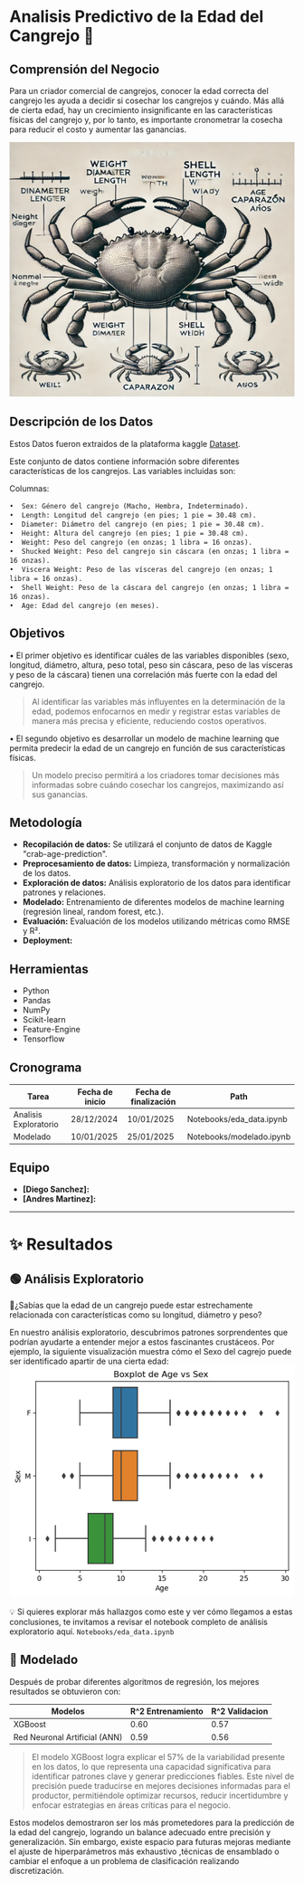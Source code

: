 # Analisis Predictivo de la Edad del Cangrejo 🦀

## Comprensión del Negocio

Para un criador comercial de cangrejos, conocer la edad correcta del cangrejo les ayuda a decidir si cosechar los 
cangrejos y cuándo. Más allá de cierta edad, hay un crecimiento insignificante en las características físicas del 
cangrejo y, por lo tanto, es importante cronometrar la cosecha para reducir el costo y aumentar las ganancias.
<div align="center">
<img src="Docs/images/crab.png" alt="imagen de crab" width="850" height="450" />
</div>

## Descripción de los Datos

Estos Datos fueron extraidos de la plataforma kaggle [Dataset](https://www.kaggle.com/code/umutcindiloglu/crab-age-prediction).

Este conjunto de datos contiene información sobre diferentes características de los cangrejos. Las variables incluidas son:

Columnas:

    •  Sex: Género del cangrejo (Macho, Hembra, Indeterminado).
    •  Length: Longitud del cangrejo (en pies; 1 pie = 30.48 cm).
    •  Diameter: Diámetro del cangrejo (en pies; 1 pie = 30.48 cm).
    •  Height: Altura del cangrejo (en pies; 1 pie = 30.48 cm).
    •  Weight: Peso del cangrejo (en onzas; 1 libra = 16 onzas).
    •  Shucked Weight: Peso del cangrejo sin cáscara (en onzas; 1 libra = 16 onzas).
    •  Viscera Weight: Peso de las vísceras del cangrejo (en onzas; 1 libra = 16 onzas).
    •  Shell Weight: Peso de la cáscara del cangrejo (en onzas; 1 libra = 16 onzas).
    •  Age: Edad del cangrejo (en meses).

## Objetivos

   • El primer objetivo es identificar cuáles de las variables disponibles (sexo, longitud, diámetro, altura, peso total, peso sin 
   cáscara, peso de las vísceras y peso de la cáscara) tienen una correlación más fuerte con la edad del cangrejo.

   > Al identificar las variables más influyentes en la determinación de la edad, podemos enfocarnos en medir y registrar estas
> variables de manera más
 precisa y eficiente, reduciendo costos operativos.

   • El segundo objetivo es desarrollar un modelo de machine learning que permita predecir la edad de un cangrejo en función de sus 
   características físicas.

   > Un modelo preciso permitirá a los criadores tomar decisiones más informadas sobre cuándo
> cosechar los cangrejos, maximizando así sus ganancias.

## Metodología

* **Recopilación de datos:** Se utilizará el conjunto de datos de Kaggle "crab-age-prediction".
* **Preprocesamiento de datos:** Limpieza, transformación y normalización de los datos.
* **Exploración de datos:** Análisis exploratorio de los datos para identificar patrones y relaciones.
* **Modelado:** Entrenamiento de diferentes modelos de machine learning (regresión lineal, random forest, etc.).
* **Evaluación:** Evaluación de los modelos utilizando métricas como RMSE y R².
* **Deployment:**

## Herramientas

* Python
* Pandas
* NumPy
* Scikit-learn
* Feature-Engine
* Tensorflow

## Cronograma

| Tarea | Fecha de inicio | Fecha de finalización | Path|
|-------|-----------------|-----------------------|-----|
| Analisis Exploratorio   | 28/12/2024 | 10/01/2025|Notebooks/eda_data.ipynb|
| Modelado| 10/01/2025 | 25/01/2025 | Notebooks/modelado.ipynb|

## Equipo 

* **[Diego Sanchez]:**
* **[Andres Martinez]:**
  
---
# ✨ Resultados

## 🟢 Análisis Exploratorio
🦀¿Sabías que la edad de un cangrejo puede estar estrechamente relacionada con características como su longitud, diámetro y peso?

En nuestro análisis exploratorio, descubrimos patrones sorprendentes que podrían ayudarte a entender
 mejor a estos fascinantes crustáceos. Por ejemplo, la siguiente visualización muestra cómo el Sexo del cagrejo puede ser identificado apartir de una cierta edad:
![boxplot de edad](Docs/images/boxplot.png)

💡 Si quieres explorar más hallazgos como este y ver cómo llegamos a estas conclusiones, te invitamos a revisar 
el notebook completo de análisis exploratorio aquí. `Notebooks/eda_data.ipynb`

## 🔶 Modelado
Después de probar diferentes algoritmos de regresión, los mejores resultados se obtuvieron con:


| Modelos | R^2 Entrenamiento | R^2 Validacion |
|-------|-----------------|-----------------------|
| XGBoost  | 0.60 | 0.57|
| Red Neuronal Artificial (ANN)| 0.59 | 0.56 |

> El modelo XGBoost logra explicar el 57% de la variabilidad presente en los datos, lo que representa una capacidad significativa para identificar patrones clave y generar predicciones fiables. Este nivel de precisión puede traducirse en mejores decisiones informadas para el productor, permitiéndole optimizar recursos, reducir incertidumbre y enfocar estrategias en áreas críticas para el negocio.   

Estos modelos demostraron ser los más prometedores para la predicción de la edad del cangrejo, logrando un balance adecuado entre precisión y generalización. Sin embargo, existe espacio para futuras mejoras mediante el ajuste de hiperparámetros más exhaustivo ,técnicas de ensamblado o cambiar el enfoque a un problema de clasificación realizando discretización.
